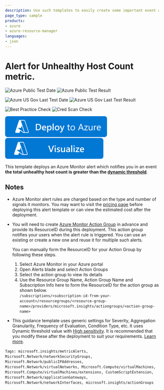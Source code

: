 ```yaml
---
description: Use such templates to easily create some important event alerts for your Azure Application Gateway.
page_type: sample
products:
- azure
- azure-resource-manager
languages:
- json
---
```

# Alert for Unhealthy Host Count metric.

![Azure Public Test Date](https://azurequickstartsservice.blob.core.windows.net/badges/demos/ag-alert-unhealthy-host/PublicLastTestDate.svg)
![Azure Public Test Result](https://azurequickstartsservice.blob.core.windows.net/badges/demos/ag-alert-unhealthy-host/PublicDeployment.svg)

![Azure US Gov Last Test Date](https://azurequickstartsservice.blob.core.windows.net/badges/demos/ag-alert-unhealthy-host/FairfaxLastTestDate.svg)
![Azure US Gov Last Test Result](https://azurequickstartsservice.blob.core.windows.net/badges/demos/ag-alert-unhealthy-host/FairfaxDeployment.svg)

![Best Practice Check](https://azurequickstartsservice.blob.core.windows.net/badges/demos/ag-alert-unhealthy-host/BestPracticeResult.svg)
![Cred Scan Check](https://azurequickstartsservice.blob.core.windows.net/badges/demos/ag-alert-unhealthy-host/CredScanResult.svg)

[![Deploy To Azure](https://raw.githubusercontent.com/Azure/azure-quickstart-templates/master/1-CONTRIBUTION-GUIDE/images/deploytoazure.svg?sanitize=true)](https://portal.azure.com/#create/Microsoft.Template/uri/https%3A%2F%2Fraw.githubusercontent.com%2FAzure%2Fazure-quickstart-templates%2Fmaster%2Fdemos%2Fag-alert-unhealthy-host%2Fazuredeploy.json)
[![Visualize](https://raw.githubusercontent.com/Azure/azure-quickstart-templates/master/1-CONTRIBUTION-GUIDE/images/visualizebutton.svg?sanitize=true)](http://armviz.io/#/?load=https%3A%2F%2Fraw.githubusercontent.com%2FAzure%2Fazure-quickstart-templates%2Fmaster%2Fdemos%2Fag-alert-unhealthy-host%2Fazuredeploy.json)

This template deploys an Azure Monitor alert which notifies you in an event **the total unhealthy host count is greater than the [dynamic threshold](https://docs.microsoft.com/azure/azure-monitor/alerts/alerts-dynamic-thresholds)**.

## Notes

- Azure Monitor alert rules are charged based on the type and number of signals it monitors. You may want to visit the [pricing page](https://azure.microsoft.com/pricing/details/monitor/) before deploying this alert template or can view the estimated cost after the deployment.

- You will need to create [Azure Monitor Action Group](https://docs.microsoft.com/azure/azure-monitor/alerts/action-groups) in advance and provide its ResourceID during this deployment. This action group notifies your users when the alert rule is triggered. You can use an existing or create a new one and reuse it for multiple such alerts.

  You can manually form the ResourceID for your Action Group by following these steps.
   1. Select Azure Monitor in your Azure portal
   1. Open Alerts blade and select Action Groups
   1. Select the action group to view its details
   1. Use the Resource Group Name, Action Group Name and Subscription Info here to form the ResourceID for the action group as shown below. <br>
`/subscriptions/<subscription-id-from-your-account>/resourcegroups/<resource-group-name>/providers/microsoft.insights/actiongroups/<action-group-name>`

- This guidance template uses generic settings for Severity, Aggregation Granularity, Frequency of Evaluation, Condition Type, etc. It uses Dynamic threshold value with [High sensitivity](https://docs.microsoft.com/azure/azure-monitor/alerts/alerts-dynamic-thresholds#what-does-sensitivity-setting-in-dynamic-thresholds-mean). It is recommended that you modify these after the deployment to suit your requirements. [Learn more](https://docs.microsoft.com/azure/azure-monitor/alerts/alerts-metric-overview).

`Tags: microsoft.insights/metricAlerts, Microsoft.Network/networkSecurityGroups, Microsoft.Network/publicIPAddresses, Microsoft.Network/virtualNetworks, Microsoft.Compute/virtualMachines, Microsoft.Compute/virtualMachines/extensions, CustomScriptExtension, Microsoft.Network/applicationGateways, Microsoft.Network/networkInterfaces, microsoft.insights/actionGroups`
